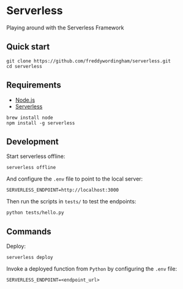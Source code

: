 # Serverless

Playing around with the Serverless Framework

## Quick start

```shell
git clone https://github.com/freddywordingham/serverless.git
cd serverless
```

## Requirements

- [Node.js](https://nodejs.org/en/)
- [Serverless](https://serverless.com/framework/docs/getting-started/)

```shell
brew install node
npm install -g serverless
```

## Development

Start serverless offline:

```shell
serverless offline
```

And configure the `.env` file to point to the local server:

```shell
SERVERLESS_ENDPOINT=http://localhost:3000
```

Then run the scripts in `tests/` to test the endpoints:

```shell
python tests/hello.py
```

## Commands

Deploy:

```shell
serverless deploy
```

Invoke a deployed function from `Python` by configuring the `.env` file:

```shell
SERVERLESS_ENDPOINT=<endpoint_url>
```
